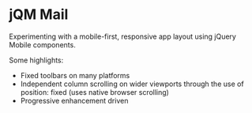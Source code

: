 jQM Mail
=======================

Experimenting with a mobile-first, responsive app layout using jQuery Mobile components.

Some highlights:
- Fixed toolbars on many platforms
- Independent column scrolling on wider viewports through the use of position: fixed (uses native browser scrolling)
- Progressive enhancement driven



